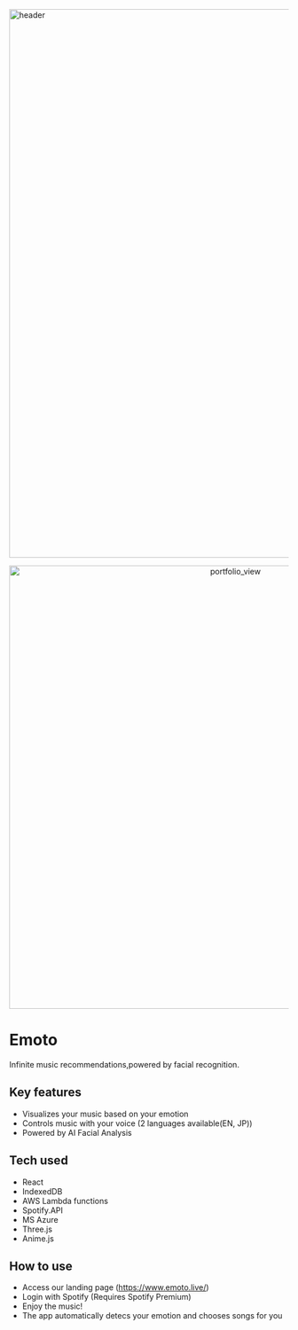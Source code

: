 <img width="990" alt="header" src="https://user-images.githubusercontent.com/44974307/65474625-87c92a80-deb7-11e9-9889-d203aade2068.png">
<p align="center">
<img width="800" alt="portfolio_view" src="https://media.giphy.com/media/Ifh33B9r8xd6hTDdyx/giphy.gif">
</p>

<h1>Emoto</h1>
Infinite music recommendations,powered by facial recognition.

## Key features
- Visualizes your music based on your emotion
- Controls music with your voice (2 languages available(EN, JP))
- Powered by AI Facial Analysis

## Tech used
- React
- IndexedDB
- AWS Lambda functions
- Spotify.API
- MS Azure
- Three.js
- Anime.js


## How to use

- Access our landing page (https://www.emoto.live/)
- Login with Spotify (Requires Spotify Premium)
- Enjoy the music!
- The app automatically detecs your emotion and chooses songs for you
